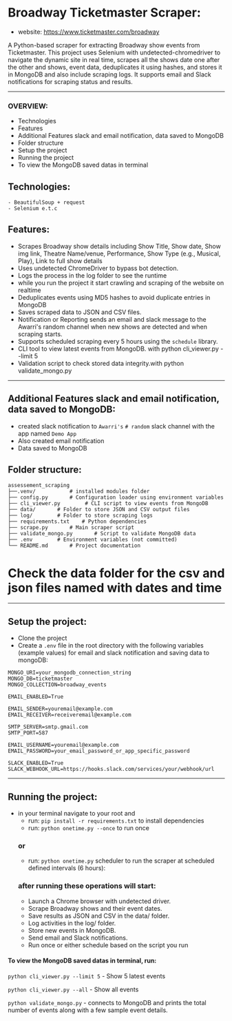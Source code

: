 # Broadway Ticketmaster Scraper:
 - website: https://www.ticketmaster.com/broadway

A Python-based scraper for extracting Broadway show events from Ticketmaster. This project uses Selenium with undetected-chromedriver to navigate the dynamic site in real time, scrapes all the shows date one after the other and shows, event data, deduplicates it using hashes, and stores it in MongoDB and also include scraping logs. It supports email and Slack notifications for scraping status and results.

---

### OVERVIEW:
- Technologies
- Features
- Additional Features slack and email notification, data saved to MongoDB
- Folder structure
- Setup the project
- Running the project
- To view the MongoDB saved datas in terminal

## Technologies:
    - BeautifulSoup + request
    - Selenium e.t.c

## Features:
- Scrapes Broadway show details including Show Title, Show date, Show img link, Theatre Name/venue, Performance, Show Type (e.g., Musical, Play), Link to full show details
- Uses undetected ChromeDriver to bypass bot detection.
- Logs the process in the log folder to see the runtime 
- while you run the project it start crawling and scraping of the website on realtime
- Deduplicates events using MD5 hashes to avoid duplicate entries in MongoDB
- Saves scraped data to JSON and CSV files.
- Notification or Reporting sends an email and slack message to the Awarri's random channel when new shows are detected and when scraping starts.
- Supports scheduled scraping every 5 hours using the `schedule` library.
- CLI tool to view latest events from MongoDB. with python cli_viewer.py --limit 5
- Validation script to check stored data integrity.with python validate_mongo.py

---

## Additional Features slack and email notification, data saved to MongoDB:
- created slack notification to `Awarri's` `# random` slack channel with the app named `Demo App`
- Also created email notification
- Data saved to MongoDB

## Folder structure:
```
assessement_scraping
├──.venv/           # installed modules folder
├── config.py       # Configuration loader using environment variables
├── cli_viewer.py        # CLI script to view events from MongoDB
├── data/       # Folder to store JSON and CSV output files
├── log/        # Folder to store scraping logs
├── requirements.txt    # Python dependencies
├── scrape.py       # Main scraper script
├── validate_mongo.py       # Script to validate MongoDB data
├── .env        # Environment variables (not committed)
└── README.md       # Project documentation
```
# Check the data folder for the csv and json files named with dates and time 
---

## Setup the project:

- Clone the project
- Create a `.env` file in the root directory with the following variables (example values) for email and slack notification and saving data to mongoDB:
```
MONGO_URI=your_mongodb_connection_string
MONGO_DB=ticketmaster
MONGO_COLLECTION=broadway_events

EMAIL_ENABLED=True

EMAIL_SENDER=youremail@example.com
EMAIL_RECEIVER=receiveremail@example.com

SMTP_SERVER=smtp.gmail.com
SMTP_PORT=587

EMAIL_USERNAME=youremail@example.com
EMAIL_PASSWORD=your_email_password_or_app_specific_password

SLACK_ENABLED=True
SLACK_WEBHOOK_URL=https://hooks.slack.com/services/your/webhook/url
```

---

## Running the project:

- in your terminal navigate to your root and 
    - run: `pip install -r requirements.txt` to install dependencies 
    - run: `python onetime.py --once` to run once 
    ### or 
    - run: `python onetime.py` scheduler to run the scraper at scheduled defined intervals (6 hours):
    ### after running these operations will start:
	- Launch a Chrome browser with undetected driver.
	- Scrape Broadway shows and their event dates.
	- Save results as JSON and CSV in the data/ folder.
	- Log activities in the log/ folder.
	- Store new events in MongoDB.
	- Send email and Slack notifications.
    - Run once or either schedule based on the script you run

#### To view the MongoDB saved datas in terminal, run:
`python cli_viewer.py --limit 5`      - Show 5 latest events

`python cli_viewer.py --all`        - Show all events

`python validate_mongo.py`     - connects to MongoDB and prints the total number of events along with a few sample event details.


